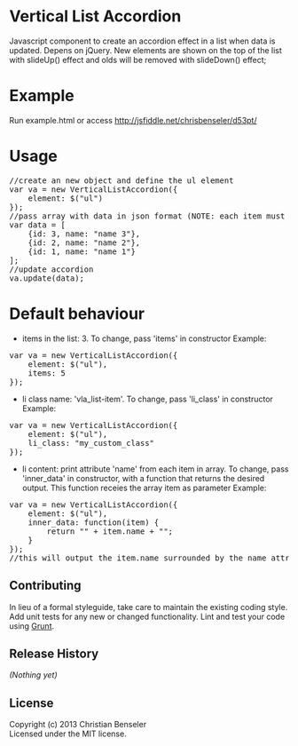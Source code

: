 Vertical List Accordion
=======================
Javascript component to create an accordion effect in a list when data is updated. Depens on jQuery. New elements are shown on the top of the list with slideUp() effect and olds will be removed with slideDown() effect;

Example
=======
Run example.html or access http://jsfiddle.net/chrisbenseler/d53pt/

Usage
=====
<pre>
//create an new object and define the ul element
var va = new VerticalListAccordion({
	element: $("ul")
});
//pass array with data in json format (NOTE: each item must have an id key)
var data = [
	{id: 3, name: "name 3"},
	{id: 2, name: "name 2"},
	{id: 1, name: "name 1"}
];
//update accordion
va.update(data);
</pre>

Default behaviour
=================
- items in the list: 3. To change, pass 'items' in constructor
Example:
<pre>
var va = new VerticalListAccordion({
	element: $("ul"),
	items: 5
});
</pre>

- li class name: 'vla_list-item'. To change, pass 'li_class' in constructor
Example:
<pre>
var va = new VerticalListAccordion({
	element: $("ul"),
	li_class: "my_custom_class"
});
</pre>

- li content: print attribute 'name' from each item in array. To change, pass 'inner_data' in constructor, with a function that returns the desired output. This function receies the array item as parameter
Example:
<pre>
var va = new VerticalListAccordion({
	element: $("ul"),
	inner_data: function(item) {
		return "<span>" + item.name + "</span>";
	}
});
//this will output the item.name surrounded by the name attribute
</pre>

## Contributing
In lieu of a formal styleguide, take care to maintain the existing coding style. Add unit tests for any new or changed functionality. Lint and test your code using [Grunt](http://gruntjs.com/).

## Release History
_(Nothing yet)_

## License
Copyright (c) 2013 Christian Benseler  
Licensed under the MIT license.
